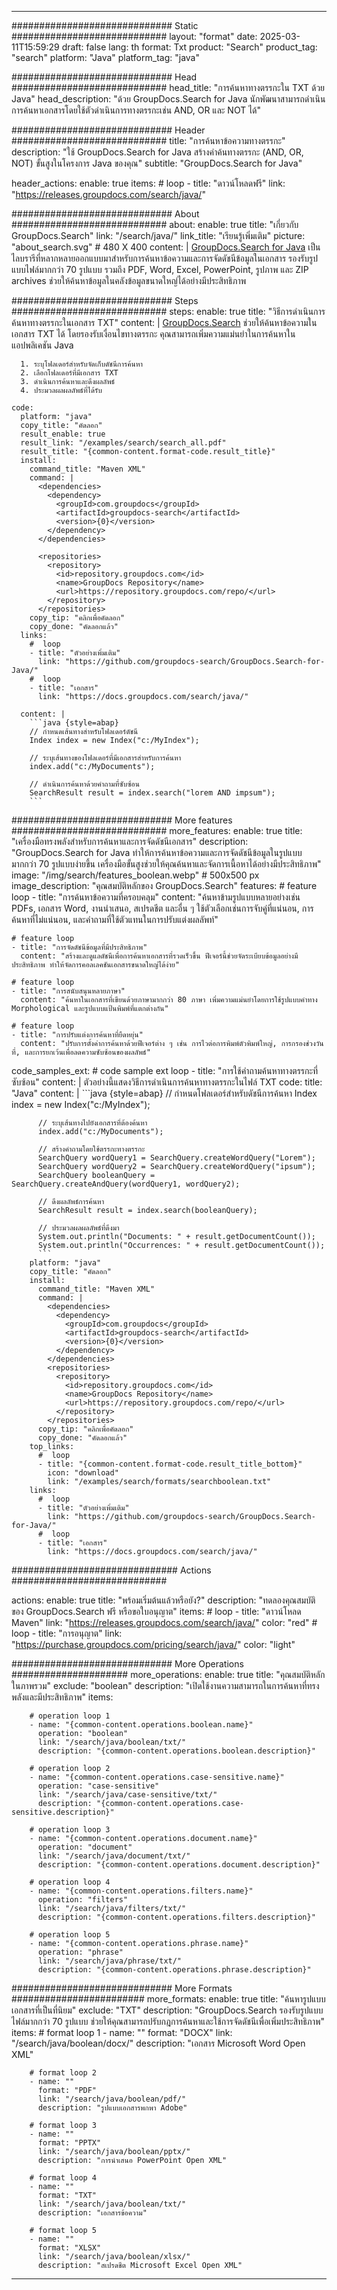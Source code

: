 
---
############################# Static ############################
layout: "format"
date:  2025-03-11T15:59:29
draft: false
lang: th
format: Txt
product: "Search"
product_tag: "search"
platform: "Java"
platform_tag: "java"

############################# Head ############################
head_title: "การค้นหาทางตรรกะใน TXT ด้วย Java"
head_description: "ด้วย GroupDocs.Search for Java นักพัฒนาสามารถดำเนินการค้นหาเอกสารโดยใช้ตัวดำเนินการทางตรรกะเช่น AND, OR และ NOT ได้"

############################# Header ############################
title: "การค้นหาข้อความทางตรรกะ" 
description: "ใช้ GroupDocs.Search for Java สร้างคำค้นทางตรรกะ (AND, OR, NOT) ขั้นสูงในโครงการ Java ของคุณ"
subtitle: "GroupDocs.Search for Java" 

header_actions:
  enable: true
  items:
    #  loop
    - title: "ดาวน์โหลดฟรี"
      link: "https://releases.groupdocs.com/search/java/"
      
############################# About ############################
about:
    enable: true
    title: "เกี่ยวกับ GroupDocs.Search"
    link: "/search/java/"
    link_title: "เรียนรู้เพิ่มเติม"
    picture: "about_search.svg" # 480 X 400
    content: |
       [GroupDocs.Search for Java](/search/java/) เป็นไลบรารีที่หลากหลายออกแบบมาสำหรับการค้นหาข้อความและการจัดดัชนีข้อมูลในเอกสาร รองรับรูปแบบไฟล์มากกว่า 70 รูปแบบ รวมถึง PDF, Word, Excel, PowerPoint, รูปภาพ และ ZIP archives ช่วยให้ค้นหาข้อมูลในคลังข้อมูลขนาดใหญ่ได้อย่างมีประสิทธิภาพ

############################# Steps ############################
steps:
    enable: true
    title: "วิธีการดำเนินการค้นหาทางตรรกะในเอกสาร TXT"
    content: |
      [GroupDocs.Search](/search/java/) ช่วยให้ค้นหาข้อความในเอกสาร TXT ได้ โดยรองรับเงื่อนไขทางตรรกะ คุณสามารถเพิ่มความแม่นยำในการค้นหาในแอปพลิเคชัน Java
      
      1. ระบุโฟลเดอร์สำหรับจัดเก็บดัชนีการค้นหา
      2. เลือกโฟลเดอร์ที่มีเอกสาร TXT
      3. ดำเนินการค้นหาและดึงผลลัพธ์
      4. ประมวลผลผลลัพธ์ที่ได้รับ
   
    code:
      platform: "java"
      copy_title: "คัดลอก"
      result_enable: true
      result_link: "/examples/search/search_all.pdf"
      result_title: "{common-content.format-code.result_title}"
      install:
        command_title: "Maven XML"
        command: |
          <dependencies>
            <dependency>
              <groupId>com.groupdocs</groupId>
              <artifactId>groupdocs-search</artifactId>
              <version>{0}</version>
            </dependency>
          </dependencies>

          <repositories>
            <repository>
              <id>repository.groupdocs.com</id>
              <name>GroupDocs Repository</name>
              <url>https://repository.groupdocs.com/repo/</url>
            </repository>
          </repositories>
        copy_tip: "คลิกเพื่อคัดลอก"
        copy_done: "คัดลอกแล้ว"
      links:
        #  loop
        - title: "ตัวอย่างเพิ่มเติม"
          link: "https://github.com/groupdocs-search/GroupDocs.Search-for-Java/"
        #  loop
        - title: "เอกสาร"
          link: "https://docs.groupdocs.com/search/java/"
          
      content: |
        ```java {style=abap}
        // กำหนดเส้นทางสำหรับโฟลเดอร์ดัชนี
        Index index = new Index("c:/MyIndex");

        // ระบุเส้นทางของโฟลเดอร์ที่มีเอกสารสำหรับการค้นหา
        index.add("c:/MyDocuments");

        // ดำเนินการค้นหาด้วยคำถามที่ซับซ้อน
        SearchResult result = index.search("lorem AND impsum");
        ```            

############################# More features ############################
more_features:
  enable: true
  title: "เครื่องมือทรงพลังสำหรับการค้นหาและการจัดดัชนีเอกสาร"
  description: "GroupDocs.Search for Java ทำให้การค้นหาข้อความและการจัดดัชนีข้อมูลในรูปแบบมากกว่า 70 รูปแบบง่ายขึ้น เครื่องมือขั้นสูงช่วยให้คุณค้นหาและจัดการเนื้อหาได้อย่างมีประสิทธิภาพ"
  image: "/img/search/features_boolean.webp" # 500x500 px
  image_description: "คุณสมบัติหลักของ GroupDocs.Search"
  features:
    # feature loop
    - title: "การค้นหาข้อความที่ครอบคลุม"
      content: "ค้นหาข้ามรูปแบบหลายอย่างเช่น PDFs, เอกสาร Word, งานนำเสนอ, สเปรดชีต และอื่น ๆ ใช้ตัวเลือกเช่นการจับคู่ที่แน่นอน, การค้นหาที่ไม่แน่นอน, และคำถามที่ใช้ตัวแทนในการปรับแต่งผลลัพท์"

    # feature loop
    - title: "การจัดดัชนีข้อมูลที่มีประสิทธิภาพ"
      content: "สร้างและดูแลดัชนีเพื่อการค้นหาเอกสารที่รวดเร็วขึ้น ฟีเจอร์นี้ช่วยจัดระเบียบข้อมูลอย่างมีประสิทธิภาพ ทำให้จัดการคอลเลคชันเอกสารขนาดใหญ่ได้ง่าย"

    # feature loop
    - title: "การสนับสนุนหลายภาษา"
      content: "ค้นหาในเอกสารที่เขียนด้วยภาษามากกว่า 80 ภาษา เพิ่มความแม่นยำโดยการใช้รูปแบบคำทาง Morphological และรูปแบบแป้นพิมพ์ที่แตกต่างกัน"

    # feature loop
    - title: "การปรับแต่งการค้นหาที่ยืดหยุ่น"
      content: "ปรับการตั้งค่าการค้นหาด้วยฟีเจอร์ต่าง ๆ เช่น การไวต่อการพิมพ์ตัวพิมพ์ใหญ่, การกรองช่วงวันที่, และการยกเว้นเพื่อลดความซับซ้อนของผลลัพธ์"
      
  code_samples_ext:
    # code sample ext loop
    - title: "การใช้คำถามค้นหาทางตรรกะที่ซับซ้อน"
      content: |
        ตัวอย่างนี้แสดงวิธีการดำเนินการค้นหาทางตรรกะในไฟล์ TXT
      code:
        title: "Java"
        content: |
          ```java {style=abap}
          // กำหนดโฟลเดอร์สำหรับดัชนีการค้นหา
          Index index = new Index("c:/MyIndex");
              
          // ระบุเส้นทางไปยังเอกสารที่ต้องค้นหา
          index.add("c:/MyDocuments");

          // สร้างคำถามโดยใช้ตรรกะทางตรรกะ
          SearchQuery wordQuery1 = SearchQuery.createWordQuery("Lorem");
          SearchQuery wordQuery2 = SearchQuery.createWordQuery("ipsum");
          SearchQuery booleanQuery = SearchQuery.createAndQuery(wordQuery1, wordQuery2);

          // ดึงผลลัพธ์การค้นหา
          SearchResult result = index.search(booleanQuery);
          
          // ประมวลผลผลลัพธ์ที่ดึงมา
          System.out.println("Documents: " + result.getDocumentCount());
          System.out.println("Occurrences: " + result.getDocumentCount());
          ```
        platform: "java"
        copy_title: "คัดลอก"
        install:
          command_title: "Maven XML"
          command: |
            <dependencies>
              <dependency>
                <groupId>com.groupdocs</groupId>
                <artifactId>groupdocs-search</artifactId>
                <version>{0}</version>
              </dependency>
            </dependencies>
            <repositories>
              <repository>
                <id>repository.groupdocs.com</id>
                <name>GroupDocs Repository</name>
                <url>https://repository.groupdocs.com/repo/</url>
              </repository>
            </repositories>
          copy_tip: "คลิกเพื่อคัดลอก"
          copy_done: "คัดลอกแล้ว"
        top_links:
          #  loop
          - title: "{common-content.format-code.result_title_bottom}"
            icon: "download"
            link: "/examples/search/formats/searchboolean.txt"
        links:
          #  loop
          - title: "ตัวอย่างเพิ่มเติม"
            link: "https://github.com/groupdocs-search/GroupDocs.Search-for-Java/"
          #  loop
          - title: "เอกสาร"
            link: "https://docs.groupdocs.com/search/java/"
            

            


############################## Actions ############################

actions:
  enable: true
  title: "พร้อมเริ่มต้นแล้วหรือยัง?"
  description: "ทดลองคุณสมบัติของ GroupDocs.Search ฟรี หรือขอใบอนุญาต"
  items:
    #  loop
    - title: "ดาวน์โหลด Maven"
      link: "https://releases.groupdocs.com/search/java/"
      color: "red"
        #  loop
    - title: "การอนุญาต"
      link: "https://purchase.groupdocs.com/pricing/search/java/"
      color: "light"


############################# More Operations #####################
more_operations:
    enable: true
    title: "คุณสมบัติหลักในภาพรวม"
    exclude: "boolean"
    description: "เปิดใช้งานความสามารถในการค้นหาที่ทรงพลังและมีประสิทธิภาพ"
    items: 
          
        # operation loop 1
        - name: "{common-content.operations.boolean.name}"
          operation: "boolean"
          link: "/search/java/boolean/txt/"
          description: "{common-content.operations.boolean.description}"

        # operation loop 2
        - name: "{common-content.operations.case-sensitive.name}"
          operation: "case-sensitive"
          link: "/search/java/case-sensitive/txt/"
          description: "{common-content.operations.case-sensitive.description}"

        # operation loop 3
        - name: "{common-content.operations.document.name}"
          operation: "document"
          link: "/search/java/document/txt/"
          description: "{common-content.operations.document.description}"

        # operation loop 4
        - name: "{common-content.operations.filters.name}"
          operation: "filters"
          link: "/search/java/filters/txt/"
          description: "{common-content.operations.filters.description}"

        # operation loop 5
        - name: "{common-content.operations.phrase.name}"
          operation: "phrase"
          link: "/search/java/phrase/txt/"
          description: "{common-content.operations.phrase.description}"
          
        
          
############################# More Formats ########################
more_formats:
    enable: true
    title: "ค้นหารูปแบบเอกสารที่เป็นที่นิยม"
    exclude: "TXT"
    description: "GroupDocs.Search รองรับรูปแบบไฟล์มากกว่า 70 รูปแบบ ช่วยให้คุณสามารถปรับกฎการค้นหาและใช้การจัดดัชนีเพื่อเพิ่มประสิทธิภาพ"
    items: 
        # format loop 1
        - name: ""
          format: "DOCX"
          link: "/search/java/boolean/docx/"
          description: "เอกสาร Microsoft Word Open XML"
          
        # format loop 2
        - name: ""
          format: "PDF"
          link: "/search/java/boolean/pdf/"
          description: "รูปแบบเอกสารพกพา Adobe"
          
        # format loop 3
        - name: ""
          format: "PPTX"
          link: "/search/java/boolean/pptx/"
          description: "การนำเสนอ PowerPoint Open XML"

        # format loop 4
        - name: ""
          format: "TXT"
          link: "/search/java/boolean/txt/"
          description: "เอกสารข้อความ"
          
        # format loop 5
        - name: ""
          format: "XLSX"
          link: "/search/java/boolean/xlsx/"
          description: "สเปรดชีต Microsoft Excel Open XML"
  

---